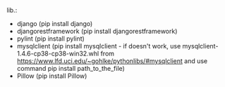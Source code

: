 lib.:
- django (pip install django)
- djangorestframework (pip install djangorestframework)
- pylint (pip install pylint)
- mysqlclient (pip install mysqlclient - if doesn't work, use mysqlclient-1.4.6-cp38-cp38-win32.whl from https://www.lfd.uci.edu/~gohlke/pythonlibs/#mysqlclient and use command pip install path_to_the_file)
- Pillow (pip install Pillow)